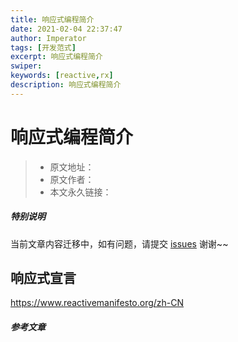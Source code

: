 ```yaml
---
title: 响应式编程简介
date: 2021-02-04 22:37:47
author: Imperator
tags: [开发范式]
excerpt: 响应式编程简介
swiper:
keywords: [reactive,rx]
description: 响应式编程简介
---
```


# 响应式编程简介

> * 原文地址：[]()
> * 原文作者：[]()
> * 本文永久链接：[]()

##### **特别说明**

当前文章内容迁移中，如有问题，请提交 [issues](https://github.com/Starrier/starrier.github.io/issues) 谢谢~~


## 响应式宣言

https://www.reactivemanifesto.org/zh-CN


##### 参考文章


